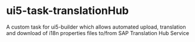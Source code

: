 # ui5-task-translationHub
A custom task for ui5-builder which allows automated upload, translation and download of i18n properties files to/from SAP Translation Hub Service
